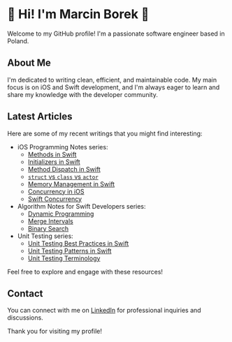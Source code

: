 # 👋 Hi! I'm Marcin Borek 👋 

Welcome to my GitHub profile! I'm a passionate software engineer based in Poland.

## About Me

I'm dedicated to writing clean, efficient, and maintainable code. My main focus is on iOS and Swift development, and I'm always eager to learn and share my knowledge with the developer community.

## Latest Articles

Here are some of my recent writings that you might find interesting:
- iOS Programming Notes series:
  - [Methods in Swift](https://github.com/marcin-bo/iOS-Programming-Notes/blob/main/Methods/Methods.md)
  - [Initializers in Swift](https://github.com/marcin-bo/iOS-Programming-Notes/blob/main/Initializers/Initializers.md)
  - [Method Dispatch in Swift](https://github.com/marcin-bo/iOS-Programming-Notes/blob/main/Method%20Dispatch%20in%20Swift/Method%20Dispatch%20in%20Swift.md)
  - <a href="https://github.com/marcin-bo/iOS-Programming-Notes/blob/main/struct vs class vs actor/struct vs class vs actor.md">`struct` vs `class` vs `actor`</a>
  - [Memory Management in Swift](https://github.com/marcin-bo/iOS-Programming-Notes/blob/main/Memory%20Management%20in%20Swift/Memory%20Management%20in%20Swift.md)
  - [Concurrency in iOS](https://github.com/marcin-bo/iOS-Programming-Notes/blob/main/Concurrency%20in%20iOS/Concurrency%20in%20iOS.md)
  - [Swift Concurrency](https://github.com/marcin-bo/iOS-Programming-Notes/blob/main/Swift%20Concurrency/Swift%20Concurrency.md)
- Algorithm Notes for Swift Developers series:
  - [Dynamic Programming](https://github.com/marcin-bo/Algorithm-Notes-For-Swift-Developers/blob/main/Dynamic%20Programming/Dynamic%20programming.md)
  - [Merge Intervals](https://github.com/marcin-bo/Algorithm-Notes-For-Swift-Developers/blob/main/Merge%20Intervals/Merge%20Intervals.md)
  - [Binary Search](https://github.com/marcin-bo/Algorithm-Notes-For-Swift-Developers/blob/main/Binary%20Search/Binary%20Search.md)
- Unit Testing series:
  - [Unit Testing Best Practices in Swift](https://github.com/marcin-bo/Unit-Testing-In-Swift/blob/main/Unit%20Testing%20Best%20Practices%20in%20Swift.md)
  - [Unit Testing Patterns in Swift](https://github.com/marcin-bo/Unit-Testing-In-Swift/blob/main/Unit%20Testing%20Patterns%20in%20Swift.md)
  - [Unit Testing Terminology](https://github.com/marcin-bo/Unit-Testing-In-Swift/blob/main/Unit%20Testing%20Terminology.md)

Feel free to explore and engage with these resources!

## Contact

You can connect with me on [LinkedIn](https://www.linkedin.com/in/marcinborek/) for professional inquiries and discussions.

Thank you for visiting my profile!
